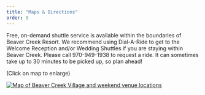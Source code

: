 ```yaml
---
title: "Maps & Directions"
order: 9
---
```

Free, on-demand shuttle service is available within the boundaries of Beaver Creek Resort. We recommend using Dial-A-Ride to get to the Welcome Reception and/or Wedding Shuttles if you are staying within Beaver Creek. Please call 970-949-1938 to request a ride. It can sometimes take up to 30 minutes to be picked up, so plan ahead!

(Click on map to enlarge)
<div class="map-container">
  <div class="map" id="walking-map">
    <a href="{{ "/assets/walking-map.png" | relative_url }}" target="_blank">
      <img src="{{ "/assets/walking-map.png" | relative_url }}" 
           alt="Map of Beaver Creek Village and weekend venue locations"/>
    </a>
  </div>
</div>
